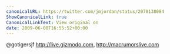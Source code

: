 ```yaml
---
canonicalURL: https://twitter.com/jmjordan/status/2078138084
ShowCanonicalLink: true
CanonicalLinkText: View original on
date: 2009-06-08T16:55:52+00:00
---
```

@gotigersjf http://live.gizmodo.com, http://macrumorslive.com